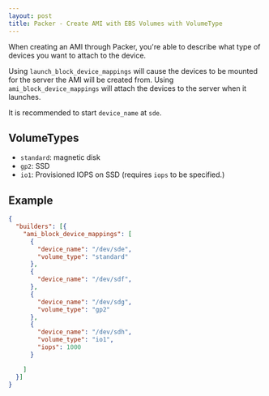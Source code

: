 ```yaml
---
layout: post
title: Packer - Create AMI with EBS Volumes with VolumeType
---
```


When creating an AMI through Packer, you're able to describe what type of
devices you want to attach to the device.

Using `launch_block_device_mappings` will cause the devices to be mounted for
the server the AMI will be created from. Using `ami_block_device_mappings` will
attach the devices to the server when it launches.

It is recommended to start `device_name` at `sde`.

## VolumeTypes

 - `standard`: magnetic disk
 - `gp2`: SSD
 - `io1`: Provisioned IOPS on SSD (requires `iops` to be specified.)

## Example

```json
{
  "builders": [{
    "ami_block_device_mappings": [
      {
        "device_name": "/dev/sde",
        "volume_type": "standard"
      },
      {
        "device_name": "/dev/sdf",
      },
      {
        "device_name": "/dev/sdg",
        "volume_type": "gp2"
      },
      {
        "device_name": "/dev/sdh",
        "volume_type": "io1",
        "iops": 1000
      }

    ]
  }]
}
```

